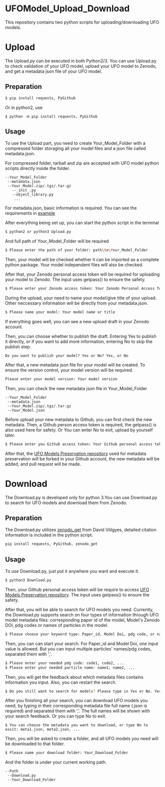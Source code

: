 # UFOModel_Upload_Download

This repository contains two python scripts for uploading/downloading UFO models. 

# Upload
The Upload.py can be executed in both Python2/3. You can use Upload.py to check validation of your UFO model, upload your UFO model to Zenodo, and get a metadata json file of your UFO model.
## Preparation
```bash
$ pip install requests, PyGithub
```
Or in python2, use
```
$ python -m pip install requests, PyGithub
```
## Usage
To use the Upload part, you need to create Your_Model_Folder with a compressed folder storaging all your model files and a json file called metadata.json.

For compressed folder, tarball and zip are accepted with UFO model python scripts directly inside the folder.
```
--Your_Model_Folder
 --metadata.json
 --Your_Model.zip/.tgz/.tar.gz
   --_init_.py
   --object_library.py
    ...
```
For metadata.json, basic information is required. You can see the requirements in [example](https://github.com/ThanosWang/UFOModel_Upload_Download/blob/main/metadata.json)

After everything being set up, you can start the python script in the terminal
```bash
$ python2 or python3 Upload.py
```
And full path of Your_Model_Folder will be required
```bash
$ Please enter the path of your folder: path\to\Your_Model_Folder
```
Then, your model will be checked whether it can be imported as a complete python package. Your model independent files will also be checked.

After that, your Zenodo personal access token will be required for uploading your model to Zenodo. The input uses getpass() to ensure the safety.
```bash
$ Please enter your Zenodo access token: Your Zenodo Personal Access Token
```
During the upload, your need to name your model/give title of your upload. Other neccessary information will be directly from your metadata.json.
```bash
$ Please name your model: Your model name or title
```
If everything goes well, you can see a new upload draft in your Zenodo account.

Then, you can choose whether to publish the draft. Entering Yes to publish it directly, or if you want to add more information, entering No to skip the publish step.
```
Do you want to publish your model? Yes or No? Yes, or No
```
After that, a new metadata json file for your model will be created. To ensure the version control, your model version will be required.
```bash
Please enter your model version: Your model version
```
Then, you can check the new metadata json file in Your_Model_Folder
```
--Your_Model_Folder
 --metadata.json
 --Your_Model.zip/.tgz/.tar.gz
 --Your_Model.json
```
Before upload your new metadata to Github, you can first check the new metadata.
Then, a Github person access token is required, the getpass() is also used here for safety. Or You can enter No to exit, upload by yourself later.
```bash
$ Please enter you Github access token: Your Github personal access token or No
```
After that, the [UFO Models Preservation repository](https://github.com/ThanosWang/UFOModel_Metadata_Preservation) used for metadata preservation will be forked in your Github account, the new metadata will be added, and pull request will be made.

# Download
The Download.py is developed only for python 3.You can use Download.py to search for UFO models and download them from Zenodo.
## Preparation
The Download.py utilizes [zenodo_get](https://github.com/dvolgyes/zenodo_get) from David Völgyes, detailed citation information is included in the python script.
```bash
pip install requests, PyGithub, zenodo_get
```
## Usage
To use Download.py, just put it anywhere you want and execute it.
```bash
$ python3 Download.py
```
Then, your Github personal access token will be require to access [UFO Models Preservation repository](https://github.com/ThanosWang/UFOModel_Metadata_Preservation). The input uses getpass() to ensure the safety.

After that, you will be able to search for UFO models you need. Currently, the Download.py supports search on four types of information through UFO model metadata files: corresponding paper id of the model, Model's Zenodo DOI, pdg codes or names of particles in the model.
```bash
$ Please choose your keyword type: Paper_id, Model Doi, pdg code, or name
```
Then, you can can start your search. For Paper_id and Model Doi, one input value is allowed. But you can input multiple particles' names/pdg codes, separated them with ','.
```bash
$ Please enter your needed pdg code: code1, code2, ...
$ Please enter your needed particle name: name1, name2, ...
```
Then, you will get the feedback about which metadata files contains information you input. Also, you can restart the search.
```bash
$ Do you still want to search for models? Please type in Yes or No. Yes or No
```
After you finishing all your search, you can download UFO models you need, by typing in their corresponding metadata file full name (.json is required) and separated them with ','. The full names will be shown with your search feedback. Or you can type No to exit.
```
$ You can choose the metadata you want to download, or type No to exsit: meta1.json, meta2.json, ...
```
Then, you will be asked to create a folder, and all UFO models you need will be downloaded to that folder.
```bash
$ Please name your download folder: Your_Download_Folder
```
And the folder is under your current working path.
```
--Path
 --Download.py
 --Your_Download_Folder
```
